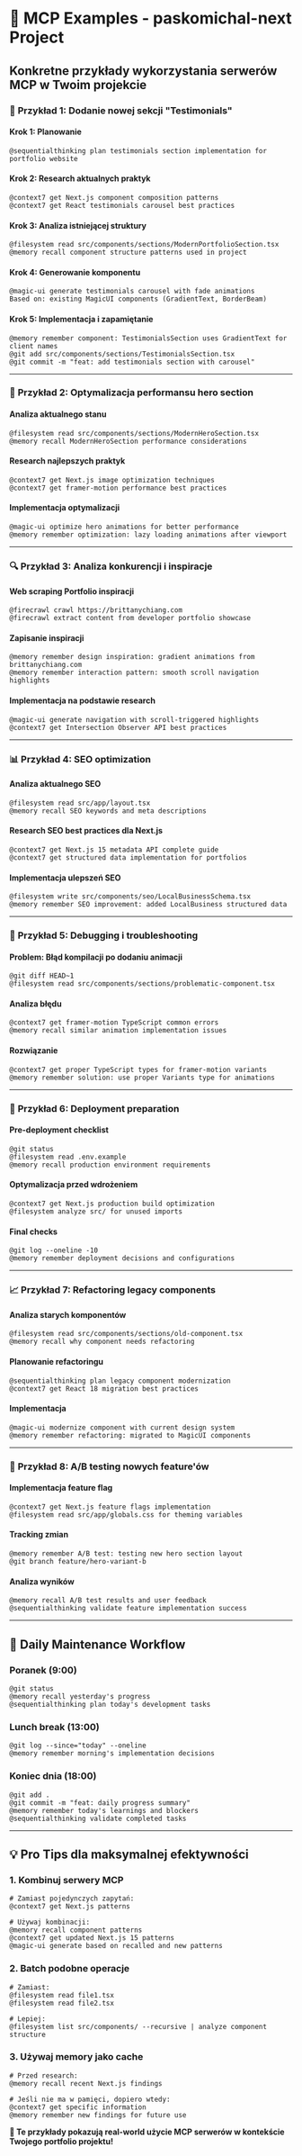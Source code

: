 # 🎯 MCP Examples - paskomichal-next Project

## Konkretne przykłady wykorzystania serwerów MCP w Twoim projekcie

### 📱 **Przykład 1: Dodanie nowej sekcji "Testimonials"**

#### Krok 1: Planowanie
```
@sequentialthinking plan testimonials section implementation for portfolio website
```

#### Krok 2: Research aktualnych praktyk
```
@context7 get Next.js component composition patterns
@context7 get React testimonials carousel best practices
```

#### Krok 3: Analiza istniejącej struktury
```
@filesystem read src/components/sections/ModernPortfolioSection.tsx
@memory recall component structure patterns used in project
```

#### Krok 4: Generowanie komponentu
```
@magic-ui generate testimonials carousel with fade animations
Based on: existing MagicUI components (GradientText, BorderBeam)
```

#### Krok 5: Implementacja i zapamiętanie
```
@memory remember component: TestimonialsSection uses GradientText for client names
@git add src/components/sections/TestimonialsSection.tsx
@git commit -m "feat: add testimonials section with carousel"
```

---

### 🎨 **Przykład 2: Optymalizacja performansu hero section**

#### Analiza aktualnego stanu
```
@filesystem read src/components/sections/ModernHeroSection.tsx
@memory recall ModernHeroSection performance considerations
```

#### Research najlepszych praktyk
```
@context7 get Next.js image optimization techniques
@context7 get framer-motion performance best practices
```

#### Implementacja optymalizacji
```
@magic-ui optimize hero animations for better performance
@memory remember optimization: lazy loading animations after viewport
```

---

### 🔍 **Przykład 3: Analiza konkurencji i inspiracje**

#### Web scraping Portfolio inspiracji
```
@firecrawl crawl https://brittanychiang.com
@firecrawl extract content from developer portfolio showcase
```

#### Zapisanie inspiracji
```
@memory remember design inspiration: gradient animations from brittanychiang.com
@memory remember interaction pattern: smooth scroll navigation highlights
```

#### Implementacja na podstawie research
```
@magic-ui generate navigation with scroll-triggered highlights
@context7 get Intersection Observer API best practices
```

---

### 📊 **Przykład 4: SEO optimization**

#### Analiza aktualnego SEO
```
@filesystem read src/app/layout.tsx
@memory recall SEO keywords and meta descriptions
```

#### Research SEO best practices dla Next.js
```
@context7 get Next.js 15 metadata API complete guide
@context7 get structured data implementation for portfolios
```

#### Implementacja ulepszeń SEO
```
@filesystem write src/components/seo/LocalBusinessSchema.tsx
@memory remember SEO improvement: added LocalBusiness structured data
```

---

### 🔧 **Przykład 5: Debugging i troubleshooting**

#### Problem: Błąd kompilacji po dodaniu animacji
```
@git diff HEAD~1
@filesystem read src/components/sections/problematic-component.tsx
```

#### Analiza błędu
```
@context7 get framer-motion TypeScript common errors
@memory recall similar animation implementation issues
```

#### Rozwiązanie
```
@context7 get proper TypeScript types for framer-motion variants
@memory remember solution: use proper Variants type for animations
```

---

### 🚀 **Przykład 6: Deployment preparation**

#### Pre-deployment checklist
```
@git status
@filesystem read .env.example
@memory recall production environment requirements
```

#### Optymalizacja przed wdrożeniem
```
@context7 get Next.js production build optimization
@filesystem analyze src/ for unused imports
```

#### Final checks
```
@git log --oneline -10
@memory remember deployment decisions and configurations
```

---

### 📈 **Przykład 7: Refactoring legacy components**

#### Analiza starych komponentów
```
@filesystem read src/components/sections/old-component.tsx
@memory recall why component needs refactoring
```

#### Planowanie refactoringu
```
@sequentialthinking plan legacy component modernization
@context7 get React 18 migration best practices
```

#### Implementacja
```
@magic-ui modernize component with current design system
@memory remember refactoring: migrated to MagicUI components
```

---

### 🎯 **Przykład 8: A/B testing nowych feature'ów**

#### Implementacja feature flag
```
@context7 get Next.js feature flags implementation
@filesystem read src/app/globals.css for theming variables
```

#### Tracking zmian
```
@memory remember A/B test: testing new hero section layout
@git branch feature/hero-variant-b
```

#### Analiza wyników
```
@memory recall A/B test results and user feedback
@sequentialthinking validate feature implementation success
```

---

## 🔄 **Daily Maintenance Workflow**

### Poranek (9:00)
```
@git status
@memory recall yesterday's progress
@sequentialthinking plan today's development tasks
```

### Lunch break (13:00)
```
@git log --since="today" --oneline
@memory remember morning's implementation decisions
```

### Koniec dnia (18:00)
```
@git add .
@git commit -m "feat: daily progress summary"
@memory remember today's learnings and blockers
@sequentialthinking validate completed tasks
```

---

## 💡 **Pro Tips dla maksymalnej efektywności**

### 1. **Kombinuj serwery MCP**
```
# Zamiast pojedynczych zapytań:
@context7 get Next.js patterns

# Używaj kombinacji:
@memory recall component patterns
@context7 get updated Next.js 15 patterns 
@magic-ui generate based on recalled and new patterns
```

### 2. **Batch podobne operacje**
```
# Zamiast:
@filesystem read file1.tsx
@filesystem read file2.tsx

# Lepiej:
@filesystem list src/components/ --recursive | analyze component structure
```

### 3. **Używaj memory jako cache**
```
# Przed research:
@memory recall recent Next.js findings

# Jeśli nie ma w pamięci, dopiero wtedy:
@context7 get specific information
@memory remember new findings for future use
```

**🎯 Te przykłady pokazują real-world użycie MCP serwerów w kontekście Twojego portfolio projektu!**
